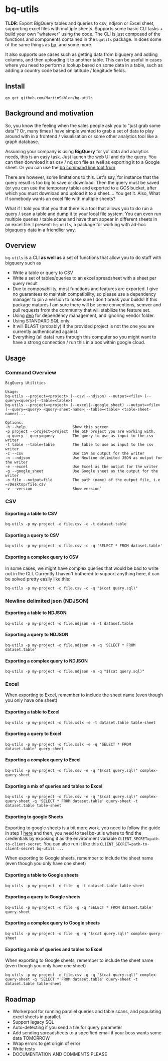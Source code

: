# bq-utils
**TLDR**: Export BigQuery tables and queries to csv, ndjson or Excel sheet, supporting excel files with multiple sheets. Supports some basic CLI tasks + build your own "whatever" using the code. The CLI is just composed of the functions and components contained in the `bqutils` package. In does some of the same things as [bq](https://cloud.google.com/bigquery/bq-command-line-tool), and some more.

It also supports use cases such as getting data from biguqery and adding columns, and then uploading it to another table. This can be useful in cases where you need to perform a lookup based on some data in a table, such as adding a country code based on latitude / longitude fields.

## Install
`go get github.com/MartinSahlen/bq-utils`

## Background and motivation
So, you know the feeling when the sales people ask you to "just grab some data"?  Or, many times I have simple wanted to grab a set of
data to play around with in a frontend / visualisation or some other analytics tool like a graph database.

Assuming your company is using **BigQuery** for yo' data and analytics needs, this is an easy task. Just launch the web UI and do the query. You can then download it as csv / ndjson file as well as exporting it to a Google sheet. Or you can use the [bq command line tool from](https://cloud.google.com/bigquery/bq-command-line-tool)

There are however, some limitations to this. Let's say, for instance that the query result is too big to save or download. Then the query must be saved (or you can use the temporary table) and exported to a GCS bucket, after which you must download and upload it to a sheet.... You get it. Also, What if somebody wants an excel file with multiple sheets?

What if I told you that you that there is a tool that allows you to do run a query / scan a table and dump it to your local file system. You can even run multiple queries / table scans and have them appear in different sheets in an excel file. I present: `bq-utils`, a package for working with ad-hoc biguquery data in a friendlier way.

## Overview
`bq-utils` is a CLI **as well as** a set of functions that allow you to do stuff with bigquery such as

- Write a table or query to CSV
- Write a set of tables/queries to an excel spreadsheet with a sheet per query result
- Due to composability, most functions and features are exported. I give no guarantees to maintain compatibility, so please use a dependency manager to pin a version to make sure I don't break your builds! If this package matures I am sure there will be some conventions, semver and pull requests from the community that will stabilize the feature set.
- Using [dep](https:///www.github.com/golang/dep) for dependency management, and ignoring vendor folder.
- Using STANDARD SQL only
- It will BLAST (probably) if the provided project is not the one you are currently authenticated against.
- Everything (all data) runs through this computer so you might want to have a strong connection / run this in a box within google cloud.

## Usage

### Command Overview

```
BigQuery Utilities

Usage:
bq-utils --project=<project> (--csv|--ndjson) --output=<file> (--query=<query>|--table=<table>)
bq-utils --project=<project> (--excel|--google_sheet) --output=<file> (--query=<query> <query-sheet-name>|--table=<table> <table-sheet-name>)...

Options:
-h --help                     Show this screen
-p project --project=project  The GCP project you are working with.
-q query --query=query        The query to use as input to the csv writer
-t table --table=table        The table to use as input to the csv writer
-c --csv                      Use CSV as output for the writer
-n --ndjson                   Use Newline delimited JSON as output for the writer
-e --excel                    Use Excel as the output for the writer
-g --google_sheet             Use Google sheet as the output for the writer
-o file --output=file         The path (name) of the output file, i.e ~/Desktop/file.csv
-v --version                  Show version`
```


### CSV

#### Exporting a table to CSV
`bq-utils -p my-project -o file.csv -c -t dataset.table`

#### Exporting a query to CSV
`bq-utils -p my-project -o file.csv -c -q 'SELECT * FROM dataset.table'`

#### Exporting a complex query to CSV
In some cases, we might have complex queries that would be bad to write out in the CLI. Currently I haven't bothered to support anything here, it can be solved pretty easily like this:

`bq-utils -p my-project -o file.csv -c -q "$(cat query.sql)"`

### Newline delimited json (NDJSON)

#### Exporting a table to NDJSON
`bq-utils -p my-project -o file.ndjson -n -t dataset.table`

#### Exporting a query to NDJSON
`bq-utils -p my-project -o file.ndjson -n -q 'SELECT * FROM dataset.table'`

#### Exporting a complex query to NDJSON
`bq-utils -p my-project -o file.ndjson -n -q "$(cat query.sql)"`

### Excel
When exporting to Excel, remember to include the sheet name
(even though you only have one sheet)

#### Exporting a table to Excel
`bq-utils -p my-project -o file.xslx -e -t dataset.table table-sheet`

#### Exporting a query to Excel
`bq-utils -p my-project -o file.xslx -e -q 'SELECT * FROM dataset.table' query-sheet`

#### Exporting a complex query to Excel
`bq-utils -p my-project -o file.csv -e -q "$(cat query.sql)" complex-query-sheet`

#### Exporting a mix of queries and tables to Excel

`bq-utils -p my-project -o file.csv -e -q "$(cat query.sql)" complex-query-sheet -q 'SELECT * FROM dataset.table' query-sheet -t dataset.table table-sheet`

#### Exporting to google Sheets
Exporting to google sheets is a bit more work. you need to follow the guide in step 1 [here](https://developers.google.com/sheets/api/quickstart/go) and then, you need to teel bq-utils where to find the credentials by exposing it as the environment variable `CLIENT_SECRET=path-to-client-secret`. You can also run it like this `CLIENT_SECRET=path-to-client-secret bq-utils ...`

When exporting to Google sheets, remember to include the sheet name
(even though you only have one sheet)

#### Exporting a table to Google sheets
`bq-utils -p my-project -o file -g -t dataset.table table-sheet`

#### Exporting a query to Google sheets
`bq-utils -p my-project -o file -g -q 'SELECT * FROM dataset.table' query-sheet`

#### Exporting a complex query to Google sheets
`bq-utils -p my-project -o file -g -q "$(cat query.sql)" complex-query-sheet`

#### Exporting a mix of queries and tables to Excel

When exporting to Google sheets, remember to include the sheet name
(even though you only have one sheet)

`bq-utils -p my-project -o file.csv -g -q "$(cat query.sql)" complex-query-sheet -q 'SELECT * FROM dataset.table' query-sheet -t dataset.table table-sheet`

## Roadmap
- Workerpool for running parallel queries and table scans, and populating excel sheets in parallel.
- Support legacy SQL
- Auto-detecting if you send a file for query parameter
- Add sending spreadsheets to a specified email if your boss wants some data TOMORROW
- Wrap errors to get origin of error
- Write tests
- DOCUMENTATION AND COMMENTS PLEASE
